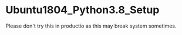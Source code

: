 # Ubuntu1804_Python3.8_Setup
Please don't try this in productio as this may break system sometimes.

